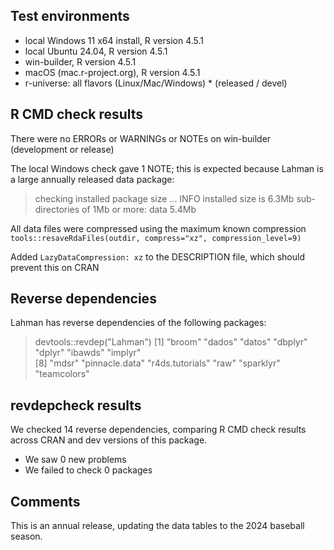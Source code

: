## Test environments
- local Windows 11 x64 install, R version 4.5.1
- local Ubuntu 24.04, R version 4.5.1
- win-builder, R version 4.5.1
- macOS (mac.r-project.org), R version 4.5.1
- r-universe: all flavors (Linux/Mac/Windows) * (released / devel)

## R CMD check results
There were no ERRORs or WARNINGs or NOTEs on win-builder (development or release)

The local Windows check gave 1 NOTE; this is expected because Lahman is a large annually released data package:  

> checking installed package size ... INFO
>     installed size is  6.3Mb
>     sub-directories of 1Mb or more:
>       data   5.4Mb

All data files were compressed using the maximum known compression `tools::resaveRdaFiles(outdir, compress="xz", compression_level=9)`

Added `LazyDataCompression: xz` to the DESCRIPTION file, which should prevent this on CRAN

## Reverse dependencies

Lahman has reverse dependencies of the following packages:

> devtools::revdep("Lahman")
 [1] "broom"          "dados"          "datos"          "dbplyr"         "dplyr"          "ibawds"         "implyr"        
 [8] "mdsr"           "pinnacle.data"  "r4ds.tutorials" "raw"            "sparklyr"       "teamcolors"   

## revdepcheck results

We checked 14 reverse dependencies, comparing R CMD check results across CRAN and dev versions of this package.

 * We saw 0 new problems
 * We failed to check 0 packages


## Comments
This is an annual release, updating the data tables to the 2024 baseball season.

